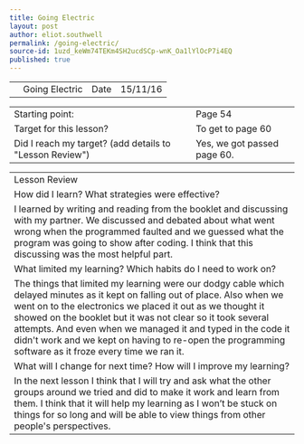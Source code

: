 ```yaml
---
title: Going Electric
layout: post
author: eliot.southwell
permalink: /going-electric/
source-id: 1uzd_keWm74TEKm4SH2ucdSCp-wnK_Oa1lYlOcP7i4EQ
published: true
---
```

<table>
  <tr>
    <td></td>
    <td>Going Electric</td>
    <td>Date</td>
    <td>15/11/16</td>
  </tr>
</table>


<table>
  <tr>
    <td>Starting point:</td>
    <td>Page 54</td>
  </tr>
  <tr>
    <td>Target for this lesson?</td>
    <td>To get to page 60</td>
  </tr>
  <tr>
    <td>Did I reach my target? 
(add details to "Lesson Review")</td>
    <td>Yes, we got passed page 60.</td>
  </tr>
</table>


<table>
  <tr>
    <td>Lesson Review</td>
  </tr>
  <tr>
    <td>How did I learn? What strategies were effective? </td>
  </tr>
  <tr>
    <td>I learned by writing and reading from the booklet and discussing with my partner. We discussed and debated about what went wrong when the programmed faulted  and we guessed what the program was going to show after coding. I think that this discussing was the most helpful part.</td>
  </tr>
  <tr>
    <td>What limited my learning? Which habits do I need to work on? </td>
  </tr>
  <tr>
    <td>The things that limited my learning were our dodgy cable which delayed minutes as it kept on falling out of place. Also when we went on to the electronics we placed it out as we thought it showed on the booklet but it was not clear so it took several attempts. And even when we managed it and typed in the code it didn't work and we kept on having to re-open the programming software as it froze every time we ran it.</td>
  </tr>
  <tr>
    <td>What will I change for next time? How will I improve my learning?</td>
  </tr>
  <tr>
    <td>In the next lesson I think that I will try and ask what the other groups around we tried and did to make it work and learn from them. I think that it will help my learning as I won’t be stuck on things for so long and will be able to view things from other people's perspectives.</td>
  </tr>
</table>


